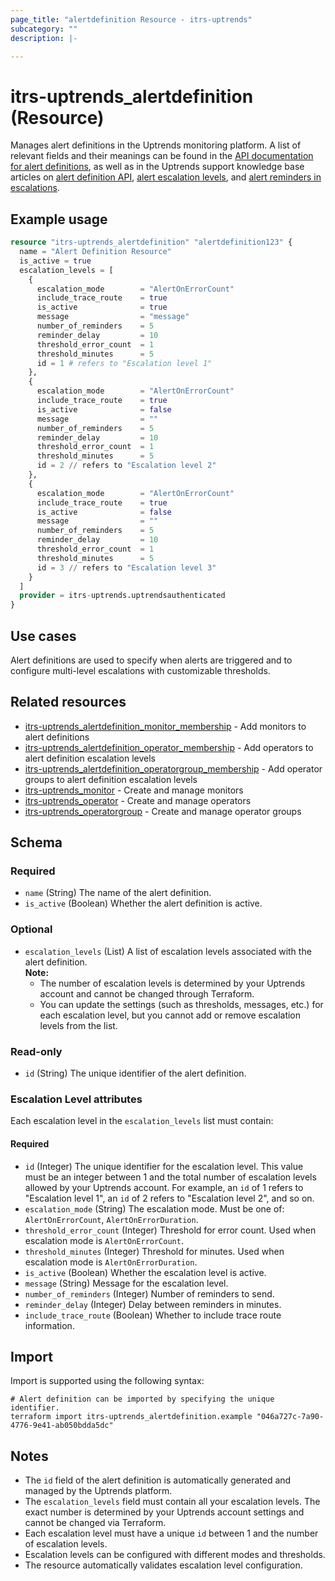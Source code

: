 ```yaml
---
page_title: "alertdefinition Resource - itrs-uptrends"
subcategory: ""
description: |-

---
```


# itrs-uptrends_alertdefinition (Resource)
  Manages alert definitions in the Uptrends monitoring platform.
  A list of relevant fields and their meanings can be found in the [API documentation for alert definitions](https://api.uptrends.com/v4/swagger/index.html?url=/v4/swagger/v1/swagger.json#/AlertDefinition), as well as in the Uptrends support knowledge base articles on [alert definition API](https://www.uptrends.com/support/kb/api/alert-definition-api), [alert escalation levels](https://www.uptrends.com/support/kb/alerting/alert-escalation-levels), and [alert reminders in escalations](https://www.uptrends.com/support/kb/alerting/alert-reminders-in-escalations).

## Example usage

```terraform
resource "itrs-uptrends_alertdefinition" "alertdefinition123" {
  name = "Alert Definition Resource"
  is_active = true
  escalation_levels = [
    {
      escalation_mode        = "AlertOnErrorCount"
      include_trace_route    = true
      is_active              = true
      message                = "message"
      number_of_reminders    = 5
      reminder_delay         = 10
      threshold_error_count  = 1
      threshold_minutes      = 5
      id = 1 # refers to "Escalation level 1"
    },
    {
      escalation_mode        = "AlertOnErrorCount"
      include_trace_route    = true
      is_active              = false
      message                = ""
      number_of_reminders    = 5
      reminder_delay         = 10
      threshold_error_count  = 1
      threshold_minutes      = 5
      id = 2 // refers to "Escalation level 2"
    },
    {
      escalation_mode        = "AlertOnErrorCount"
      include_trace_route    = true
      is_active              = false
      message                = ""
      number_of_reminders    = 5
      reminder_delay         = 10
      threshold_error_count  = 1
      threshold_minutes      = 5
      id = 3 // refers to "Escalation level 3"
    }
  ]
  provider = itrs-uptrends.uptrendsauthenticated
}
```

## Use cases

Alert definitions are used to specify when alerts are triggered and to configure multi-level escalations with customizable thresholds.

## Related resources

- [itrs-uptrends_alertdefinition_monitor_membership](alertdefinition_monitor_membership.md) - Add monitors to alert definitions
- [itrs-uptrends_alertdefinition_operator_membership](alertdefinition_operator_membership.md) - Add operators to alert definition escalation levels
- [itrs-uptrends_alertdefinition_operatorgroup_membership](alertdefinition_operatorgroup_membership.md) - Add operator groups to alert definition escalation levels
- [itrs-uptrends_monitor](monitor.md) - Create and manage monitors
- [itrs-uptrends_operator](operator.md) - Create and manage operators
- [itrs-uptrends_operatorgroup](operatorgroup.md) - Create and manage operator groups

## Schema

### Required

- `name` (String) The name of the alert definition.
- `is_active` (Boolean) Whether the alert definition is active.

### Optional

- `escalation_levels` (List) A list of escalation levels associated with the alert definition.  
  **Note:**  
  - The number of escalation levels is determined by your Uptrends account and cannot be changed through Terraform.  
  - You can update the settings (such as thresholds, messages, etc.) for each escalation level, but you cannot add or remove escalation levels from the list.

### Read-only

- `id` (String) The unique identifier of the alert definition.

### Escalation Level attributes

Each escalation level in the `escalation_levels` list must contain:

#### Required

- `id` (Integer) The unique identifier for the escalation level. This value must be an integer between 1 and the total number of escalation levels allowed by your Uptrends account. For example, an `id` of 1 refers to "Escalation level 1", an `id` of 2 refers to "Escalation level 2", and so on.
- `escalation_mode` (String) The escalation mode. Must be one of: `AlertOnErrorCount`, `AlertOnErrorDuration`.
- `threshold_error_count` (Integer) Threshold for error count. Used when escalation mode is `AlertOnErrorCount`.
- `threshold_minutes` (Integer) Threshold for minutes. Used when escalation mode is `AlertOnErrorDuration`.
- `is_active` (Boolean) Whether the escalation level is active.
- `message` (String) Message for the escalation level.
- `number_of_reminders` (Integer) Number of reminders to send.
- `reminder_delay` (Integer) Delay between reminders in minutes.
- `include_trace_route` (Boolean) Whether to include trace route information.

## Import

Import is supported using the following syntax:

```shell
# Alert definition can be imported by specifying the unique identifier.
terraform import itrs-uptrends_alertdefinition.example "046a727c-7a90-4776-9e41-ab050bdda5dc"
```

## Notes

- The `id` field of the alert definition is automatically generated and managed by the Uptrends platform.
- The `escalation_levels` field must contain all your escalation levels. The exact number is determined by your Uptrends account settings and cannot be changed via Terraform.
- Each escalation level must have a unique `id` between 1 and the number of escalation levels.
- Escalation levels can be configured with different modes and thresholds.
- The resource automatically validates escalation level configuration.